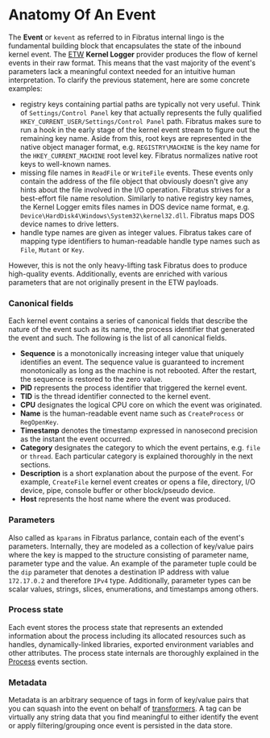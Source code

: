 # Anatomy Of An Event

The **Event** or `kevent` as referred to in Fibratus internal lingo is the fundamental building block that encapsulates the state of the inbound kernel event. The [ETW](https://docs.microsoft.com/en-us/windows/win32/etw/event-tracing-portal) **Kernel Logger** provider produces the flow of kernel events in their raw format. This means that the vast majority of the event's parameters lack a meaningful context needed for an intuitive human interpretation. To clarify the previous statement, here are some concrete examples:

- registry keys containing partial paths are typically not very useful. Think of `Settings/Control Panel` key that actually represents the fully qualified `HKEY_CURRENT_USER/Settings/Control Panel` path. Fibratus makes sure to run a hook in the early stage of the kernel event stream to figure out the remaining key name. Aside from this, root keys are represented in the native object manager format, e.g. `REGISTRY\MACHINE` is the key name for the `HKEY_CURRENT_MACHINE` root level key. Fibratus normalizes native root keys to well-known names.
- missing file names in `ReadFile` or `WriteFile` events. These events only contain the address of the file object that obviously doesn't give any hints about the file involved in the I/O operation. Fibratus strives for a best-effort file name resolution. Similarly to native registry key names, the Kernel Logger emits files names in DOS device name format, e.g. `Device\HardDisk4\Windows\System32\kernel32.dll`. Fibratus maps DOS device names to drive letters.
- handle type names are given as integer values. Fibratus takes care of mapping type identifiers to human-readable handle type names such as `File`, `Mutant` or `Key`.

However, this is not the only heavy-lifting task Fibratus does to produce high-quality events. Additionally, events are enriched with various parameters that are not originally present in the ETW payloads.

### Canonical fields

Each kernel event contains a series of canonical fields that describe the nature of the event such as its name, the process identifier that generated the event and such. The following is the list of all canonical fields.

- **Sequence** is a monotonically increasing integer value that uniquely identifies an event. The sequence value is guaranteed to increment monotonically as long as the machine is not rebooted. After the restart, the sequence is restored to the zero value.
- **PID** represents the process identifier that triggered the kernel event.
- **TID** is the thread identifier connected to the kernel event.
- **CPU** designates the logical CPU core on which the event was originated.
- **Name** is the human-readable event name such as `CreateProcess` or `RegOpenKey`.
- **Timestamp** denotes the timestamp expressed in nanosecond precision as the instant the event occurred.
- **Category** designates the category to which the event pertains, e.g. `file` or `thread`. Each particular category is explained thoroughly in the next
 sections.
- **Description** is a short explanation about the purpose of the event. For example, `CreateFile` kernel event creates or opens a file, directory, I/O device, pipe, console buffer or other block/pseudo device.
- **Host** represents the host name where the event was produced.

### Parameters

Also called as `kparams` in Fibratus parlance, contain each of the event's parameters. Internally, they are modeled as a collection of key/value pairs where the key is mapped to the structure consisting of parameter name, parameter type and the value. An example of the parameter tuple could be the `dip` parameter
that denotes a destination IP address with value `172.17.0.2` and therefore `IPv4` type. Additionally, parameter types can be scalar values, strings, slices, enumerations, and timestamps among others.

### Process state

Each event stores the process state that represents an extended information about the process including its allocated resources such as handles, dynamically-linked libraries, exported environment variables and other attributes. The process state internals are thoroughly explained in the [Process](/kevents/process) events section.

### Metadata

Metadata is an arbitrary sequence of tags in form of key/value pairs that you can squash into the event on behalf of [transformers](/transformers). A tag can be virtually any string data that you find meaningful to either identify the event or apply filtering/grouping once event is persisted in the data store.
